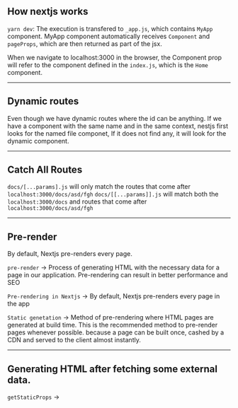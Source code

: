 ## How nextjs works

`yarn dev`: The execution is transfered to `_app.js`, which contains `MyApp` component. MyApp component automatically receives `Component` and `pageProps`, which are then returned as part of the jsx.

When we navigate to localhost:3000 in the browser, the Component prop will refer to the component defined in the `index.js`, which is the `Home` component.

---

## Dynamic routes

Even though we have dynamic routes where the id can be anything. If we have a component with the same name and in the same context, nestjs first looks for the named file componet, If it does not find any, it will look for the dynamic component.

---

## Catch All Routes

`docs/[...params].js` will only match the routes that come after `localhost:3000/docs/asd/fgh`
`docs/[[...params]].js` will match both the `localhost:3000/docs` and routes that come after `localhost:3000/docs/asd/fgh`

---

## Pre-render

By default, Nextjs pre-renders every page.

`pre-render` -> Process of generating HTML with the necessary data for a page in our application.
Pre-rendering can result in better performance and SEO

`Pre-rendering in Nextjs` -> By default, Nextjs pre-renders every page in the app

`Static genetation` -> Method of pre-rendering where HTML pages are generated at build time. This is the recommended method to pre-render pages whenever possible. because a page can be built once, cashed by a CDN and served to the client almost instantly.

---

## Generating HTML after fetching some external data.

`getStaticProps` ->

